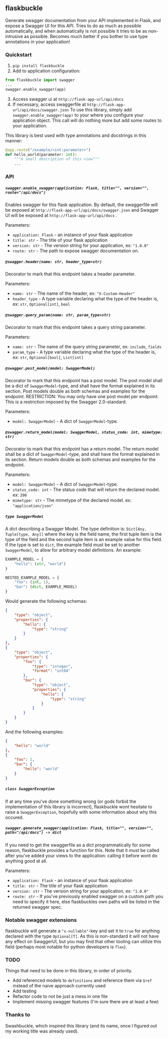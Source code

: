 flaskbuckle
-------------

Generate swagger documentation from your API implemented in Flask, and expose a
Swagger UI for this API. Tries to do as much as possible automatically, and when
automatically is not possible it tries to be as non-intrusive as possible.
Becomes much better if you bother to use type annotations in your application!

### Quickstart

1. `pip install flaskbuckle` 
2. Add to application configuration:
```python
from flaskbuckle import swagger
...
swagger.enable_swagger(app)
```
3. Access swagger ui at `http://flask-app-url/api/docs`
4. If necessary, access swaggerfile at
   `http://flask-app-url/api/docs/swagger.json`
To use this library, simply add `swagger.enable_swagger(app)` to your where you
configure your application object. This call will do nothing more but add some
routes to your application.

This library is best used with type annotations and docstrings in this manner:


```python
@app.route("/example/<int:parameter>")
def hello_world(parameter: int):
    """A small description of this view"""
    ...
```


### API

##### `swagger.enable_swagger(application: Flask, title="", version="", route="/api/docs")`
Enables swagger for this flask application. By default, the swaggerfile will be
exposed at `http://flask-app-url/api/docs/swagger.json` and Swagger UI will be
exposed at `http://flask-app-url/api/docs` .

Parameters:
- `application: Flask` - an instance of your flask application
- `title: str` - The title of your flask application
- `version: str` - The version string for your application, ex: `"1.0.0"`
- `route: str` - The path to expose swagger documentation on.

##### `@swagger.header(name: str, header_type=str)`
Decorator to mark that this endpoint takes a header parameter.

Parameters:
- `name: str` - The name of the header, ex: `"X-Custom-Header"`
- `header_type` - A type variable declaring what the type of the header is, ex:
  `str`, `Optional[int]`, `bool`

##### `@swagger.query_param(name: str, param_type=str)`
Decorator to mark that this endpoint takes a query string parameter.

Parameters:
- `name: str` - The name of the query string parameter, ex: `include`, `fields`
- `param_type` - A type variable declaring what the type of the header is, ex:
  `str`, `Optional[bool]`, `List[int]`

##### `@swagger.post_model(model: SwaggerModel)`
Decorator to mark that this endpoint has a post model. The post model shall be a
dict of `SwaggerModel`-type, and shall have the format explained in its section.
Post models double as both schemas and examples for the endpoint.
RESTRICTION: You may only have one post model per endpoint. This is a restriction
imposed by the Swagger 2.0-standard.

Parameters:
- `model: SwaggerModel` - A dict of `SwaggerModel`-type.

##### `@swagger.return_model(model: SwaggerModel, status_code: int, mimetype: str)`
Decorator to mark that this endpoint has a return model. The return model shall
be a dict of `SwaggerModel`-type, and shall have the format
explained in its section. Return models double as both schemas and examples for
the endpoint.

Parameters:
- `model: SwaggerModel` - A dict of `SwaggerModel`-type.
- `status_code: int` - The status code that will return the declared model. ex:
  `200`
- `mimetype: str` - The mimetype of the declared model. ex: `"application/json"`

##### `type SwaggerModel`
A dict describing a Swagger Model. The type definition is: `Dict[Any, Tuple[type, Any]]` where the
key is the field name, the first tuple item is the type of the field and the second tuple item is
an example value for this field. If the type is set to `dict`, the example field must be set to
another `SwaggerModel`, to allow for arbitrary model definitions. An example:

```python
EXAMPLE_MODEL = {
    "hello": (str, "world")
}

NESTED_EXAMPLE_MODEL = {
    "foo": (int, 1),
    "bar": (dict, EXAMPLE_MODEL)
}
```

Would generate the following schemas:
```json
{
    "type": "object",
    "properties": {
        "hello": {
            "type": "string"
        }
    }
},
{
    "type": "object",
    "properties": {
        "foo": {
            "type": "integer",
            "format": "int64"
        },
        "bar": {
            "type": "object",
            "properties": {
                "hello": {
                    "type": "string"
                }
            }
        }
    }
}
```

And the following examples:
```json
{
    "hello": "world"
},
{
    "foo": 1,
    "bar": {
        "hello": "world"
    }
}
```


##### `class SwaggerException`
If at any time you've done something wrong (or gods forbid the implementation of
this library is incorrect), flaskbuckle wont hesitate to raise a
`SwaggerException`, hopefully with some information about why this occured.

##### `swagger.generate_swagger(application: Flask, title="", version="", path="/api/docs") -> dict`
If you need to get the swaggerfile as a dict programmatically for some reason,
flaskbuckle provides a function for this. Note that it *must* be called after
you've added your views to the application: calling it before wont do anything
good at all.

Parameters:
- `application: Flask` - an instance of your flask application
- `title: str` - The title of your flask application
- `version: str` - The version string for your application, ex: `"1.0.0"`
- `route: str` - If you've previously enabled swagger on a custom path you need
  to specify it here, else flaskbuckles own paths will be listed in the returned
  swagger spec.

### Notable swagger extensions
flaskbuckle will generate a `"x-nullable"`-key and set it to `true` for
anything declared with the type `Optional[T]`. As this is non-standard it will
not have any effect on SwaggerUI, but you may find that other tooling can
utilize this field (perhaps most notable for python developers is `flex`).

### TODO
Things that need to be done in this library, in order of priority.

- Add referenced models to `definitions` and reference them via `$ref` instead
  of the naive approach currently used
- Add testing
- Refactor code to not be just a mess in one file
- Implement missing swagger features (I'm sure there are at least a few)


### Thanks to
Swashbuckle, which inspired this library (and its name, once I figured out my
working title was already used).

